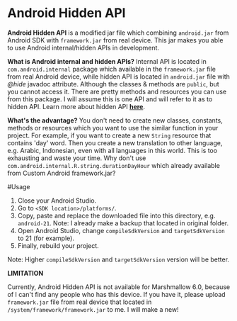 # Android Hidden API
**Android Hidden API** is a modified jar file which combining `android.jar` from Android SDK with `framework.jar` from real device. This jar makes you able to use Android internal/hidden APIs in development.

**What is Android internal and hidden APIs?**
Internal API is located in `com.android.internal` package which available in the `framework.jar` file from real Android device, while hidden API is located in `android.jar` file with *@hide* javadoc attribute. Although the classes & methods are `public`, but you cannot access it. There are pretty methods and resources you can use from this package. I will assume this is one API and will refer to it as to hidden API. Learn more about hidden API [**here**][1].

**What's the advantage?**
You don't need to create new classes, constants, methods or resources which you want to use the similar function in your project. For example, if you want to create a new `String` resource that contains 'day' word. Then you create a new translation to other language, e.g. Arabic, Indonesian, even with all languages in this world. This is too exhausting and waste your time. Why don't use `com.android.internal.R.string.durationDayHour` which already available from Custom Android framework.jar?

#Usage
1. Close your Android Studio.
2. Go to `<SDK location>/platforms/`.
3. Copy, paste and replace the downloaded file into this directory, e.g. `android-21`. Note: I already make a backup that located in original folder.
4. Open Android Studio, change `compileSdkVersion` and `targetSdkVersion` to 21 (for example).
5. Finally, rebuild your project.

Note: Higher `compileSdkVersion` and `targetSdkVersion` version will be better.


**LIMITATION**

Currently, Android Hidden API is not available for Marshmallow 6.0, because of I can't find any people who has this device. If you have it, please upload `framework.jar` file from real device that located in `/system/framework/framework.jar` to me. I will make a new!


  [1]: https://devmaze.wordpress.com/2011/01/18/using-com-android-internal-part-1-introduction/
